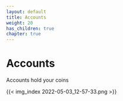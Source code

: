```yaml
---
layout: default
title: Accounts
weight: 20
has_children: true
chapter: true
---
```


# Accounts

Accounts hold your coins

{{< img_index 2022-05-03_12-57-33.png >}}
